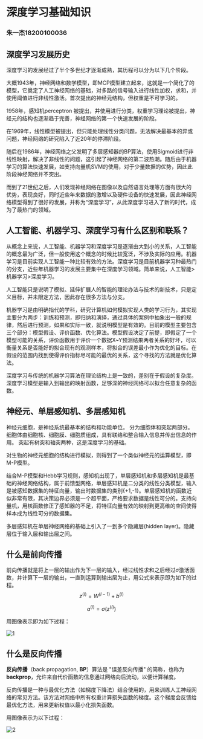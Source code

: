 # 深度学习基础知识

### 朱一杰18200100036

## 深度学习发展历史

深度学习的发展经过了半个多世纪才逐渐成熟，其历程可以分为以下几个阶段。

大概1943年，神经网络和数学模型，即MCP模型建立起来，这就是一个简化了的模型，它奠定了人工神经网络的基础，对多路的信号输入进行线性加权，求和，并使用阈值进行非线性激活。首次提出的神经元结构，但权重是不可学习的。

1958年，感知机perceptron 被提出，并使用进行分类，权重学习理论被提出，神经元的结构也逐渐趋于完善，神经网络的第一个快速发展的阶段。

在1969年，线性模型被提出，但只能处理线性分类问题，无法解决最基本的异或问题，神经网络的研究陷入了近20年的停滞阶段。

随后在1986年，神经网络之父发明了多层感知器的BP算法，使用Sigmoid进行非线性映射，解决了非线性的问题，这引起了神经网络的第二波热潮。随后由于机器学习的算法快速发展，如支持向量机SVM的使用，对于少量数据的优势，因此此阶段神经网络并不突出。

而到了21世纪之后，人们发现神经网络在图像以及自然语言处理等方面有很大的优势，表现良好，同时近些年来数据的激增以及硬件设备的快速发展，因此神经网络模型得到了很好的发展，并称为“深度学习”，从此深度学习进入了新的时代，成为了最热门的领域。

## 人工智能、机器学习、深度学习有什么区别和联系？

从概念上来说，人工智能、机器学习和深度学习是逐渐由大到小的关系，人工智能的概念最为广泛，但一般使用这个概念的时候比较宽泛，不涉及实际的应用。机器学习是目前实现人工智能一种比较有效的方法。深度学习是目前机器学习种最热门的分支，近些年机器学习的发展主要集中在深度学习领域。简单来说，人工智能>机器学习>深度学习。

人工智能只是说明了模拟、延伸扩展人的智能的理论办法与技术的新技术，只是定义目标，并未限定方法，因此存在很多方法与分支。

机器学习是由明确指代的学科，研究计算机如何模拟实现人类的学习行为，其实现主要分为两步：训练和预测，即归纳和演绎，通过具体的案例中抽象出一般的规律，然后进行预测，如果和实际一致，就说明模型是有效的。目前的模型主要包含三个部分：模型假设、评价函数、优化算法。模型假设决定了前提，即假定了一个模型可能的关系，评价函数用于评价一个数据X~Y预测结果两者关系的好坏，可以衡量关系是否能好的拟合现有的观测样本，将拟合的误差最小作为优化的目标。在假设的范围内找到使得评价指标尽可能的最优的关系，这个寻找的方法就是优化算法。

深度学习与传统的机器学习算法在理论结构上是一致的，差别在于假设的复杂度。深度学习模型是输入到输出的映射函数，足够深的神经网络可以拟合任意复杂的函数。

## 神经元、单层感知机、多层感知机

神经元细胞，是神经系统最基本的结构和功能单位。 分为细胞体和突起两部分。 细胞体由细胞核、细胞膜、细胞质组成，具有联络和整合输入信息并传出信息的作用。 突起有树突和轴突两种，这是深度学习的基础。

对生物的神经元细胞的结构进行模拟，则得到了一个类似神经元的运算模型，即M-P模型。

结合M-P模型和Hebb学习规则，感知机出现了，单层感知机和多层感知机是最基础的神经网络结构，属于前馈型网络，单层感知机是二分类的线性分类模型，输入是被感知数据集的特征向量，输出时数据集的类别{+1,-1}。单层感知机的函数近似非常有限，其决策边界必须是一个超平面，严格要求数据是线性可分的。支持向量机，用核函数修正了感知器的不足，将特征向量有效的映射到更高维的空间使得样本成为线性可分的数据集。

多层感知机在单层神经网络的基础上引入了一到多个隐藏层(hidden layer)。隐藏层位于输入层和输出层之间。

## 什么是前向传播

前向传播就是将上一层的输出作为下一层的输入，经过线性求和之后经过$\sigma$激活函数，并计算下一层的输出，一直到运算到输出层为止，用公式来表示即为如下的过程。
$$
z^{(l)}=W^{(l-1)}+b^{(l)}
$$

$$
a^{(l)}=\sigma(z^{(l)})
$$

用图像表示即为如下过程：

![1](D:\桌面\awesome-DeepLearning\examples\chapter1\1.png)



## 什么是反向传播

**反向传播**（back propagation, **BP**）算法是 "误差反向传播" 的简称，也称为**backprop**，允许来自代价函数的信息通过网络向后流动，以便计算梯度。

反向传播是一种与最优化方法（如梯度下降法）结合使用的，用来训练人工神经网络的常见方法。该方法对网络中所有权重计算损失函数的梯度。这个梯度会反馈给最优化方法，用来更新权值以最小化损失函数。

用图像表示为以下过程：

![2](D:\桌面\awesome-DeepLearning\examples\chapter1\2.png)



